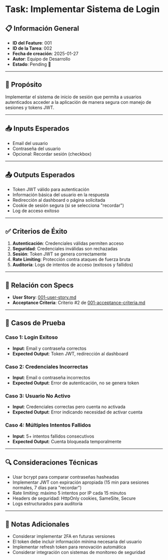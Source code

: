# Task: Implementar Sistema de Login

## 📋 Información General

-   **ID del Feature**: 001
-   **ID de la Tarea**: 002
-   **Fecha de creación**: 2025-01-27
-   **Autor**: Equipo de Desarrollo
-   **Estado**: Pending 📌

---

## 🎯 Propósito

Implementar el sistema de inicio de sesión que permita a usuarios autenticados acceder a la aplicación de manera segura con manejo de sesiones y tokens JWT.

---

## 📥 Inputs Esperados

-   Email del usuario
-   Contraseña del usuario
-   Opcional: Recordar sesión (checkbox)

---

## 📤 Outputs Esperados

-   Token JWT válido para autenticación
-   Información básica del usuario en la respuesta
-   Redirección al dashboard o página solicitada
-   Cookie de sesión segura (si se selecciona "recordar")
-   Log de acceso exitoso

---

## ✅ Criterios de Éxito

1. **Autenticación**: Credenciales válidas permiten acceso
2. **Seguridad**: Credenciales inválidas son rechazadas
3. **Sesión**: Token JWT se genera correctamente
4. **Rate Limiting**: Protección contra ataques de fuerza bruta
5. **Auditoría**: Logs de intentos de acceso (exitosos y fallidos)

---

## 🔗 Relación con Specs

-   **User Story**: [001-user-story.md](../features/001-user-authentication/001-user-story.md)
-   **Acceptance Criteria**: Criterio #2 de [001-acceptance-criteria.md](../features/001-user-authentication/001-acceptance-criteria.md)

---

## 🧪 Casos de Prueba

### Caso 1: Login Exitoso

-   **Input**: Email y contraseña correctos
-   **Expected Output**: Token JWT, redirección al dashboard

### Caso 2: Credenciales Incorrectas

-   **Input**: Email o contraseña incorrectos
-   **Expected Output**: Error de autenticación, no se genera token

### Caso 3: Usuario No Activo

-   **Input**: Credenciales correctas pero cuenta no activada
-   **Expected Output**: Error indicando necesidad de activar cuenta

### Caso 4: Múltiples Intentos Fallidos

-   **Input**: 5+ intentos fallidos consecutivos
-   **Expected Output**: Cuenta bloqueada temporalmente

---

## 🔍 Consideraciones Técnicas

-   Usar bcrypt para comparar contraseñas hasheadas
-   Implementar JWT con expiración apropiada (15 min para sesiones normales, 7 días para "recordar")
-   Rate limiting: máximo 5 intentos por IP cada 15 minutos
-   Headers de seguridad: HttpOnly cookies, SameSite, Secure
-   Logs estructurados para auditoría

---

## 📝 Notas Adicionales

-   Considerar implementar 2FA en futuras versiones
-   El token debe incluir información mínima necesaria del usuario
-   Implementar refresh token para renovación automática
-   Considerar integración con sistemas de monitoreo de seguridad
